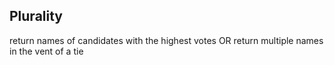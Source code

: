 ## Plurality

return names of candidates with the highest votes OR return multiple names in the vent of a tie